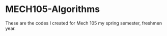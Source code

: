 # MECH105-Algorithms
These are the codes I created for Mech 105 my spring semester, freshmen year. 
